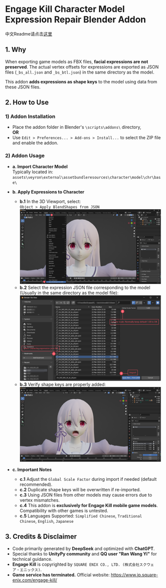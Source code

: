 # Engage Kill Character Model Expression Repair Blender Addon

中文Readme请点击[这里](README.zh-CN.md)

## 1. Why

When exporting game models as FBX files, **facial expressions are not preserved**. The actual vertex offsets for expressions are exported as JSON files (`_bs_all.json` and `_bs_btl.json`) in the same directory as the model.  

This addon **adds expressions as shape keys** to the model using data from these JSON files.

## 2. How to Use

### 1) Addon Installation
- Place the addon folder in Blender's `\scripts\addons\` directory,  
  **OR**  
- Use `Edit > Preferences... > Add-ons > Install...` to select the ZIP file and enable the addon.

### 2) Addon Usage
- **a. Import Character Model**  
  Typically located in:  
  `assets\veyron\external\assetbundleresources\character\model\chr\base\`

- **b. Apply Expressions to Character**  
  - **b.1** In the 3D Viewport, select:  
    `Object > Apply BlendShapes from JSON`  
    ![](image\Step1_en.png)  
  - **b.2** Select the expression JSON file corresponding to the model  
    (Usually in the same directory as the model file):  
    ![](image\Step2_en.png)  
  - **b.3** Verify shape keys are properly added:  
    ![](image\Step3_en.png)  

- **c. Important Notes**  
  - **c.1** Adjust the `Global Scale Factor` during import if needed (default recommended).  
  - **c.2** Duplicate shape keys will be overwritten if re-imported.  
  - **c.3** Using JSON files from other models may cause errors due to vertex mismatches.  
  - **c.4** This addon is **exclusively for Engage Kill mobile game models**. Compatibility with other games is untested.  
  - **c.5** Languages Supported: `Simplified Chinese`, `Traditional Chinese`, `English`, `Japanese`

## 3. Credits & Disclaimer
- Code primarily generated by **DeepSeek** and optimized with **ChatGPT**.  
- Special thanks to **UnityPy community** and **QQ user "Ran Wang Yi"** for technical guidance.  
- **Engage Kill** is copyrighted by `SQUARE ENIX CO., LTD. (株式会社スクウェア・エニックス)`.  
- **Game service has terminated.** Official website: https://www.jp.square-enix.com/engage-kill/